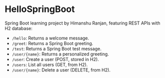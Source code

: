 # HelloSpringBoot
Spring Boot learning project by Himanshu Ranjan, featuring REST APIs with H2 database:
- `/hello`: Returns a welcome message.
- `/greet`: Returns a Spring Boot greeting.
- `/test`: Returns a Spring Boot test message.
- `/user/{name}`: Returns a personalized greeting.
- `/user`: Create a user (POST, stored in H2).
- `/users`: List all users (GET, from H2).
- `/user/{name}`: Delete a user (DELETE, from H2).